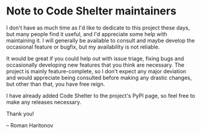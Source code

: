 ﻿# Note to Code Shelter maintainers

I don't have as much time as I'd like to dedicate to this project these days,
but many people find it useful, and I'd appreciate some help with maintaining
it. I will generally be available to consult and maybe develop the occasional
feature or bugfix, but my availability is not reliable.

It would be great if you could help out with issue triage, fixing bugs and
occasionally developing new features that you think are necessary. The project
is mainly feature-complete, so I don't expect any major deviation and would
appreciate being consulted before making any drastic changes, but other than
that, you have free reign.

I have already added Code Shelter to the project's PyPI page, so feel free to
make any releases necessary.

Thank you!

– Roman Haritonov
